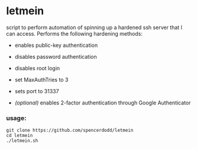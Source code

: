 # letmein

script to perform automation of spinning up a hardened ssh server that
I can access. Performs the following hardening methods:

* enables public-key authentication

* disables password authentication

* disables root login

* set MaxAuthTries to 3

* sets port to 31337

* *(optional)* enables 2-factor authentication through Google Authenticator

### usage:

```
git clone https://github.com/spencerdodd/letmein
cd letmein
./letmein.sh
```